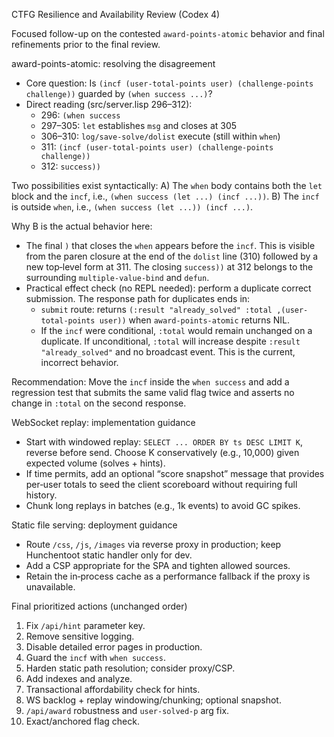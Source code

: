 CTFG Resilience and Availability Review (Codex 4)

Focused follow-up on the contested `award-points-atomic` behavior and final refinements prior to the final review.

award-points-atomic: resolving the disagreement
- Core question: Is `(incf (user-total-points user) (challenge-points challenge))` guarded by `(when success ...)`?
- Direct reading (src/server.lisp 296–312):
  - 296: `(when success`
  - 297–305: `let` establishes `msg` and closes at 305
  - 306–310: `log/save-solve/dolist` execute (still within `when`)
  - 311: `(incf (user-total-points user) (challenge-points challenge))`
  - 312: `success))`

Two possibilities exist syntactically:
  A) The `when` body contains both the `let` block and the `incf`, i.e., `(when success (let ...) (incf ...))`.
  B) The `incf` is outside `when`, i.e., `(when success (let ...)) (incf ...)`.

Why B is the actual behavior here:
  - The final `)` that closes the `when` appears before the `incf`. This is visible from the paren closure at the end of the `dolist` line (310) followed by a new top‑level form at 311. The closing `success))` at 312 belongs to the surrounding `multiple-value-bind` and `defun`.
  - Practical effect check (no REPL needed): perform a duplicate correct submission. The response path for duplicates ends in:
    - `submit` route: returns `(:result "already_solved" :total ,(user-total-points user))` when `award-points-atomic` returns NIL.
    - If the `incf` were conditional, `:total` would remain unchanged on a duplicate. If unconditional, `:total` will increase despite `:result "already_solved"` and no broadcast event. This is the current, incorrect behavior.

Recommendation: Move the `incf` inside the `when success` and add a regression test that submits the same valid flag twice and asserts no change in `:total` on the second response.

WebSocket replay: implementation guidance
- Start with windowed replay: `SELECT ... ORDER BY ts DESC LIMIT K`, reverse before send. Choose K conservatively (e.g., 10,000) given expected volume (solves + hints).
- If time permits, add an optional “score snapshot” message that provides per‑user totals to seed the client scoreboard without requiring full history.
- Chunk long replays in batches (e.g., 1k events) to avoid GC spikes.

Static file serving: deployment guidance
- Route `/css`, `/js`, `/images` via reverse proxy in production; keep Hunchentoot static handler only for dev.
- Add a CSP appropriate for the SPA and tighten allowed sources.
- Retain the in‑process cache as a performance fallback if the proxy is unavailable.

Final prioritized actions (unchanged order)
1) Fix `/api/hint` parameter key.
2) Remove sensitive logging.
3) Disable detailed error pages in production.
4) Guard the `incf` with `when success`.
5) Harden static path resolution; consider proxy/CSP.
6) Add indexes and analyze.
7) Transactional affordability check for hints.
8) WS backlog + replay windowing/chunking; optional snapshot.
9) `/api/award` robustness and `user-solved-p` arg fix.
10) Exact/anchored flag check.


